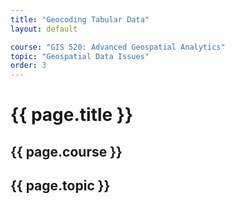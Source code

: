```yaml
---
title: "Geocoding Tabular Data"
layout: default

course: "GIS 520: Advanced Geospatial Analytics"
topic: "Geospatial Data Issues"
order: 3
---
```


{{ page.title }}
====================

{{ page.course }}
---------------------

{{ page.topic }}
---------------------
